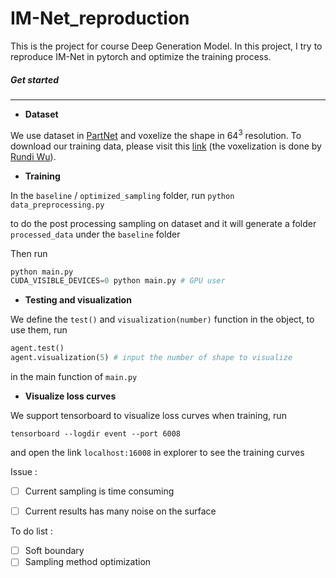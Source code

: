 # IM-Net_reproduction
This is the project for course Deep Generation Model. In this project, I try to reproduce IM-Net in pytorch and optimize the training process.



##### Get started

---

- **Dataset**

We use dataset in [PartNet](https://cs.stanford.edu/~kaichun/partnet/) and voxelize the shape in $64^3$ resolution. To download our training data, please visit this [link](https://disk.pku.edu.cn:443/link/BB3144D411E61092DECED4C7F0C8ED11) (the voxelization is done by [Rundi Wu](https://github.com/ChrisWu1997/PQ-NET)).



- **Training**

In the `baseline` / `optimized_sampling` folder, run ```python data_preprocessing.py``` 


to do the post processing sampling on dataset and it will generate a folder `processed_data` under the `baseline` folder

Then run

```python
python main.py
CUDA_VISIBLE_DEVICES=0 python main.py # GPU user
```



- **Testing and visualization**

We define the `test()` and `visualization(number)` function in the object, to use them, run

```python
agent.test()
agent.visualization(5) # input the number of shape to visualize
```

in the main function of `main.py`



- **Visualize loss curves**

We support tensorboard to visualize loss curves when training, run

```
tensorboard --logdir event --port 6008
```

and open the link `localhost:16008` in explorer to see the training curves



Issue :

- [ ] Current sampling is time consuming
- [ ] Current results has many noise on the surface



To do list :

- [ ] Soft boundary
- [ ] Sampling method optimization